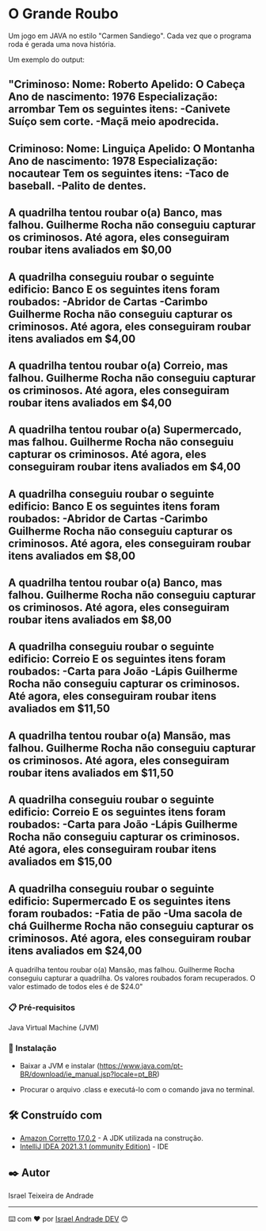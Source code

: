 # O Grande Roubo

Um jogo em JAVA no estilo "Carmen Sandiego". Cada vez que o programa roda é gerada uma nova história.

Um exemplo do output:

"Criminoso:
Nome: Roberto
Apelido: O Cabeça
Ano de nascimento: 1976
Especialização: arrombar
Tem os seguintes itens:
-Canivete Suíço sem corte.
-Maçã meio apodrecida.
----------------------------
Criminoso:
Nome: Linguiça
Apelido: O Montanha
Ano de nascimento: 1978
Especialização: nocautear
Tem os seguintes itens:
-Taco de baseball.
-Palito de dentes.
----------------------------------
A quadrilha tentou roubar o(a) Banco, mas falhou.
Guilherme Rocha não conseguiu capturar os criminosos.
Até agora, eles conseguiram roubar itens avaliados em $0,00
----------------------------------
A quadrilha conseguiu roubar o seguinte edificio: Banco
E os seguintes itens foram roubados:
-Abridor de Cartas
-Carimbo
Guilherme Rocha não conseguiu capturar os criminosos.
Até agora, eles conseguiram roubar itens avaliados em $4,00
----------------------------------
A quadrilha tentou roubar o(a) Correio, mas falhou.
Guilherme Rocha não conseguiu capturar os criminosos.
Até agora, eles conseguiram roubar itens avaliados em $4,00
----------------------------------
A quadrilha tentou roubar o(a) Supermercado, mas falhou.
Guilherme Rocha não conseguiu capturar os criminosos.
Até agora, eles conseguiram roubar itens avaliados em $4,00
----------------------------------
A quadrilha conseguiu roubar o seguinte edificio: Banco
E os seguintes itens foram roubados:
-Abridor de Cartas
-Carimbo
Guilherme Rocha não conseguiu capturar os criminosos.
Até agora, eles conseguiram roubar itens avaliados em $8,00
----------------------------------
A quadrilha tentou roubar o(a) Banco, mas falhou.
Guilherme Rocha não conseguiu capturar os criminosos.
Até agora, eles conseguiram roubar itens avaliados em $8,00
----------------------------------
A quadrilha conseguiu roubar o seguinte edificio: Correio
E os seguintes itens foram roubados:
-Carta para João
-Lápis
Guilherme Rocha não conseguiu capturar os criminosos.
Até agora, eles conseguiram roubar itens avaliados em $11,50
----------------------------------
A quadrilha tentou roubar o(a) Mansão, mas falhou.
Guilherme Rocha não conseguiu capturar os criminosos.
Até agora, eles conseguiram roubar itens avaliados em $11,50
----------------------------------
A quadrilha conseguiu roubar o seguinte edificio: Correio
E os seguintes itens foram roubados:
-Carta para João
-Lápis
Guilherme Rocha não conseguiu capturar os criminosos.
Até agora, eles conseguiram roubar itens avaliados em $15,00
----------------------------------
A quadrilha conseguiu roubar o seguinte edificio: Supermercado
E os seguintes itens foram roubados:
-Fatia de pão
-Uma sacola de chá
Guilherme Rocha não conseguiu capturar os criminosos.
Até agora, eles conseguiram roubar itens avaliados em $24,00
----------------------------------
A quadrilha tentou roubar o(a) Mansão, mas falhou.
Guilherme Rocha conseguiu capturar a quadrilha.
Os valores roubados foram recuperados.
O valor estimado de todos eles é de $24.0"

### 📋 Pré-requisitos

Java Virtual Machine (JVM)

### 🔧 Instalação

- Baixar a JVM e instalar (https://www.java.com/pt-BR/download/ie_manual.jsp?locale=pt_BR)

- Procurar o arquivo .class e executá-lo com o comando java no terminal.

## 🛠️ Construído com

* [Amazon Corretto 17.0.2](https://docs.aws.amazon.com/corretto/latest/corretto-17-ug/downloads-list.html) - A JDK utilizada na construção.
* [IntelliJ IDEA 2021.3.1 (ommunity Edition)](https://www.jetbrains.com/pt-br/idea/download/#section=linux) - IDE

## ✒️ Autor

Israel Teixeira de Andrade

---
⌨️ com ❤️ por [Israel Andrade DEV](https://github.com/israeltandrade) 😊
